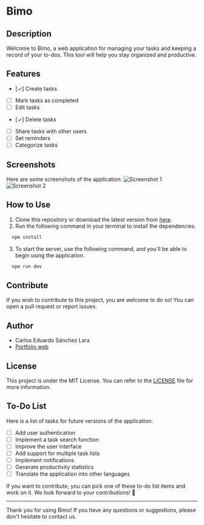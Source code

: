 # Bimo

## Description

Welcome to Bimo, a web application for managing your tasks and keeping a record of your to-dos. This tool will help you stay organized and productive.

## Features

- [✓] Create tasks
- [ ] Mark tasks as completed
- [ ] Edit tasks
- [✓] Delete tasks
- [ ] Share tasks with other users
- [ ] Set reminders
- [ ] Categorize tasks

## Screenshots

Here are some screenshots of the application:
![Screenshot 1](screenshots/screenshot1.png)
![Screenshot 2](screenshots/screenshot2.png)

## How to Use

1. Clone this repository or download the latest version from [here](repository-link).
2. Run the following command in your terminal to install the dependencies.

```sh
  npm install
```

3. To start the server, use the following command, and you'll be able to begin using the application.

```sh
  npm run dev
```


## Contribute

If you wish to contribute to this project, you are welcome to do so! You can open a pull request or report issues.

## Author

- Carlos Eduardo Sánchez Lara
- [Portfolio web](https://charsdvp.github.io/portafolio-web/)

## License

This project is under the MIT License. You can refer to the [LICENSE](LICENSE) file for more information.

## To-Do List

Here is a list of tasks for future versions of the application:

- [ ] Add user authentication
- [ ] Implement a task search function
- [ ] Improve the user interface
- [ ] Add support for multiple task lists
- [ ] Implement notifications
- [ ] Generate productivity statistics
- [ ] Translate the application into other languages

If you want to contribute, you can pick one of these to-do list items and work on it. We look forward to your contributions! 👾

---

Thank you for using Bimo! If you have any questions or suggestions, please don't hesitate to contact us.
